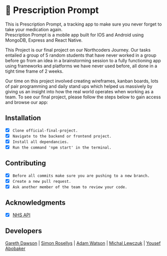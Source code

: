 # 🩻 Prescription Prompt 

This is Prescription Prompt, a tracking app to make sure you never forget to take your medication again.\
Prescription Prompt is a mobile app built for IOS and Android using MongoDB, Express and React Native.

This Project is our final project on our Northcoders Journey. Our tasks entailed a group of 5 random students that have never worked in a group before go from an idea in a brainstorming session to a fully functioning app using frameworks and platforms we have never used before, all done in a tight time frame of 2 weeks.

Our time on this project involved creating wireframes, kanban boards, lots of pair programming and daily stand ups which helped us massively by giving us an insight into how the real world operates when working as a team. To see our final project, please follow the steps below to gain access and browse our app:

## Installation
- [X] `Clone official-final-project.`
- [X] `Navigate to the backend or frontend project.`
- [X] `Install all dependancies.`
- [X] `Run the command 'npm start' in the terminal.`

## Contributing
- [X] `Before all commits make sure you are pushing to a new branch.`
- [X] `Create a new pull request.`
- [X] `Ask another member of the team to review your code.`

## Acknowledgments
- [X] [NHS API](https://developer.api.nhs.uk/)

## Developers
[Gareth Dawson](https://github.com/gwdawson) | [Simon Rosellys](https://github.com/SimonRosellys) | [Adam Watson](https://github.com/AdamJWW) | [Michal Lewczuk](https://github.com/MichalLewczuk) | [Yousef Abobaker](https://github.com/YousefToast)
